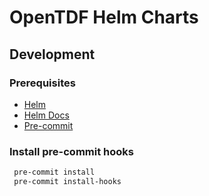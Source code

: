 # OpenTDF Helm Charts

## Development

### Prerequisites

- [Helm](https://helm.sh/docs/intro/install/)
- [Helm Docs](https://github.com/norwoodj/helm-docs)
- [Pre-commit](https://pre-commit.com/index.html#installation)

### Install pre-commit hooks

 ```sh
  pre-commit install
  pre-commit install-hooks
 ```
